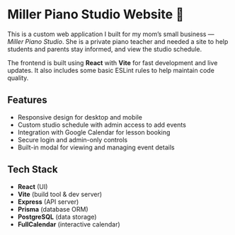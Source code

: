 # Miller Piano Studio Website 🎹

This is a custom web application I built for my mom’s small business — *Miller Piano Studio*. She is a private piano teacher and needed a site to help students and parents stay informed, and view the studio schedule.

The frontend is built using **React** with **Vite** for fast development and live updates. It also includes some basic ESLint rules to help maintain code quality.

## Features

- Responsive design for desktop and mobile
- Custom studio schedule with admin access to add events
- Integration with Google Calendar for lesson booking
- Secure login and admin-only controls
- Built-in modal for viewing and managing event details

## Tech Stack

- **React** (UI)
- **Vite** (build tool & dev server)
- **Express** (API server)
- **Prisma** (database ORM)
- **PostgreSQL** (data storage)
- **FullCalendar** (interactive calendar)
